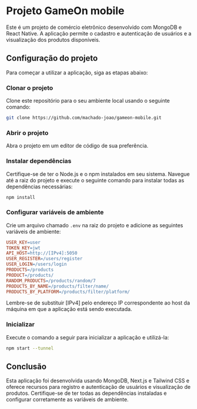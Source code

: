 # Projeto GameOn mobile
Este é um projeto de comércio eletrônico desenvolvido com MongoDB e React Native. A aplicação permite o cadastro e autenticação de usuários e a visualização dos produtos disponíveis.

## Configuração do projeto
Para começar a utilizar a aplicação, siga as etapas abaixo:

### Clonar o projeto
Clone este repositório para o seu ambiente local usando o seguinte comando:

```bash
git clone https://github.com/machado-joao/gameon-mobile.git
```

### Abrir o projeto
Abra o projeto em um editor de código de sua preferência.

### Instalar dependências
Certifique-se de ter o Node.js e o npm instalados em seu sistema. Navegue até a raiz do projeto e execute o seguinte comando para instalar todas as dependências necessárias:

```bash
npm install
```

### Configurar variáveis de ambiente
Crie um arquivo chamado `.env` na raiz do projeto e adicione as seguintes variáveis de ambiente:

```makefile
USER_KEY=user
TOKEN_KEY=jwt
API_HOST=http://[IPv4]:5050
USER_REGISTER=/users/register
USER_LOGIN=/users/login
PRODUCTS=/products
PRODUCT=/products/
RANDOM_PRODUCTS=/products/random/7
PRODUCTS_BY_NAME=/products/filter/name/
PRODUCTS_BY_PLATFORM=/products/filter/platform/
```

Lembre-se de substituir [IPv4] pelo endereço IP correspondente ao host da máquina em que a aplicação está sendo executada.

### Inicializar
Execute o comando a seguir para inicializar a aplicação e utilizá-la:

```bash
npm start --tunnel
```

## Conclusão
Esta aplicação foi desenvolvida usando MongoDB, Next.js e Tailwind CSS e oferece recursos para registro e autenticação de usuários e visualização de produtos. Certifique-se de ter todas as dependências instaladas e configurar corretamente as variáveis de ambiente.
